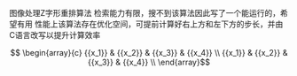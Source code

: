 图像处理Z字形重排算法
检索能力有限，搜不到该算法因此写了一个能运行的，希望有用
性能上该算法存在优化空间，可提前计算好右上方和左下方的步长，并由C语言改写以提升计算效率

 $$
   \begin{array}{c}
     {{x_1}} & {{x_2}} & {{x_3}} & {{x_4}} \\
     {{x_1}} & {{x_2}} & {{x_3}} & {{x_4}} \\
   \end{array}$$
